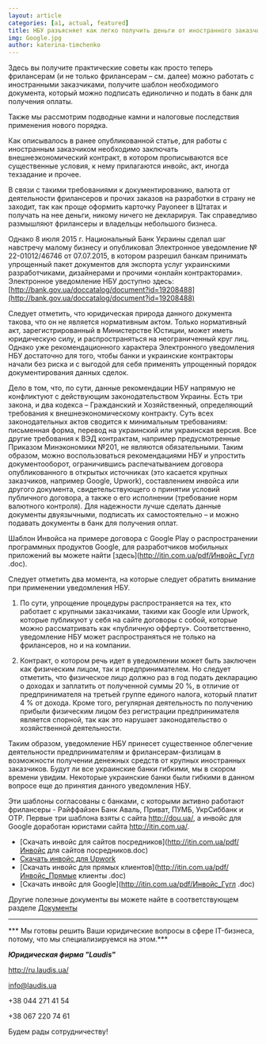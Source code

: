 ```yaml
---
layout: article
categories: [a1, actual, featured]
title: НБУ разъясняет как легко получить деньги от иностранного заказчика 
img: Google.jpg
author: katerina-timchenko
---
```


Здесь вы получите практические советы как просто теперь фрилансерам (и не только фрилансерам – см. далее) можно работать с 
иностранными заказчиками, получите шаблон необходимого документа, который можно подписать единолично и подать в банк для 
получения оплаты.

Также мы рассмотрим подводные камни и налоговые последствия применения нового порядка.

Как описывалось в ранее опубликованной статье, для работы с иностранным заказчиком необходимо заключать внешнеэкономический 
контракт, в котором прописываются все существенные условия, к нему прилагаются инвойс, акт, иногда техзадание и прочее.

В связи с такими требованиями к документированию, валюта от деятельности фрилансеров и прочих заказов на разработки в страну не 
заходит, так как проще оформить карточку Payoneer в Штатах и получать на нее деньги, никому ничего не декларируя. Так 
справедливо размышляют фрилансеры и владельцы небольшого бизнеса.

Однако 8 июля 2015 г. Национальный Банк Украины сделал шаг навстречу малому бизнесу и опубликовал Электронное уведомление
№ 22-01012/46746 от 07.07.2015, в котором разрешил банкам принимать упрощенный пакет документов для экспорта услуг украинскими разработчиками, дизайнерами и прочими «онлайн контракторами». Электронное уведомление НБУ доступно здесь:
[http://bank.gov.ua/doccatalog/document?id=19208488](http://bank.gov.ua/doccatalog/document?id=19208488)

Следует отметить, что юридическая природа данного документа такова, что он не является нормативным актом. Только нормативный 
акт, зарегистрированный в Министерстве Юстиции, может иметь юридическую силу, и распространяться на неограниченный круг лиц. 
Однако уже рекомендационного характера Электронного уведомления НБУ достаточно для того, чтобы банки и украинские контракторы
начали без риска и с выгодой для себя применять упрощенный порядок документирования данных сделок.

Дело в том, что, по сути, данные рекомендации НБУ напрямую не конфликтуют с действующим законодательством Украины. Есть три
закона, и два кодекса – Гражданский и Хозяйственный, определяющий требования к внешнеэкономическому контракту. Суть всех 
законодательных актов сводится к минимальным требованиям: письменная форма, перевод на украинский или украинская версия. 
Все другие требования к ВЭД контрактам, например предусмотренные Приказом Минэкономики №201, не являются обязательными. 
Таким образом, можно воспользоваться рекомендациями НБУ и упростить документооборот, ограничившись распечатыванием договора
опубликованного в открытых источниках (это касается крупных заказчиков, например Google, Upwork), составлением инвойса или 
другого документа, свидетельствующего о принятии условий публичного договора, а также о его исполнении (требование норм 
валютного контроля). Для надежности лучше сделать данные документы двуязычными, подписать их самостоятельно – и можно подавать
документы в банк для получения оплат.

Шаблон Инвойса на примере договора с Google Play о распространении программных продуктов Google, для разработчиков мобильных 
приложений вы можете найти [здесь](http://itin.com.ua/pdf/Инвойс_Гугл .doc).

Следует отметить два момента, на которые следует обратить внимание при применении уведомления НБУ.

1.	По сути, упрощение процедуры распространяется на тех, кто работает с крупными заказчиками, такими как Google или Upwork, 
которые публикуют у себя на сайте договоры с собой, которые можно рассматривать как «публичную офферту». Соответственно, 
уведомление НБУ может распространяться не только на фрилансеров, но и на компании.

2.	Контракт, о котором речь идет в уведомлении может быть заключен как физическим лицом, так и предпринимателем. Но следует 
отметить, что физическое лицо должно раз в год подать декларацию о доходах и заплатить от полученной суммы 20 %, в отличие от
предпринимателя на третьей группе единого налога, который платит 4 % от дохода. Кроме того, регулярная деятельность по
получению прибыли физическим лицом без регистрации предпринимателя является спорной, так как это нарушает законодательство о
хозяйственной деятельности.

Таким образом, уведомление НБУ принесет существенное облегчение деятельности предпринимателям и фрилансерам-физлицам в
возможности получении денежных средств от крупных иностранных заказчиков. Будут ли все украинские банки гибкими, мы в скором
времени увидим. Некоторые украинские банки были гибкими в данном вопросе еще до принятия данного уведомления НБУ.

Эти шаблоны согласованы с банками, с которыми активно работают фрилансеры - Райффайзен Банк Аваль, Приват, ПУМБ, 
УкрСиббанк и ОTP. Первые  три шаблона взяты с сайта http://dou.ua/, а инвойс для Google доработан юристами сайта http://itin.com.ua/.

* [Скачать инвойс для сайтов посредников](http://itin.com.ua/pdf/Инвойс для сайтов посредников.doc)
* [Скачать инвойс для Upwork](http://itin.com.ua/pdf/Инвойс_upwork.doc)
* [Скачать инвойс для прямых клиентов](http://itin.com.ua/pdf/Инвойс_Прямые клиенты .doc)
* [Скачать инвойс для Google](http://itin.com.ua/pdf/Инвойс_Гугл .doc)

Другие полезные документы вы можете найте в соответствующем разделе [Документы](http://itin.com.ua/content/documents.html)
_____________
*** Мы готовы решить Ваши юридические вопросы в сфере IT-бизнеса, потому, что мы специализируемся на этом.***

***Юридическая фирма "Laudis"***

http://ru.laudis.ua/

info@laudis.ua

+38 044 271 41 54

+38 067 220 74 61

Будем рады сотрудничеству!
